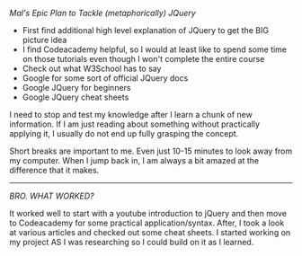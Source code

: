 *Mal's Epic Plan to Tackle (metaphorically) JQuery*

- First find additional high level explanation of JQuery to get the BIG picture idea 
- I find Codeacademy helpful, so I would at least like to spend some time on those tutorials even though I won't complete the entire course 
- Check out what W3School has to say 
- Google for some sort of official JQuery docs
- Google JQuery for beginners 
- Google JQuery cheat sheets

I need to stop and test my knowledge after I learn a chunk of new information. If I am just reading about something without practically applying it, I usually do not end up fully grasping the concept. 

Short breaks are important to me. Even just 10-15 minutes to look away from my computer. When I jump back in, I am always a bit amazed at the difference that it makes. 

_______________

*BRO. WHAT WORKED?*

It worked well to start with a youtube introduction to jQuery and then move to Codeacademy for some practical application/syntax. After, I took a look at various articles and checked out some cheat sheets. I started working on my project AS I was researching so I could build on it as I learned. 

